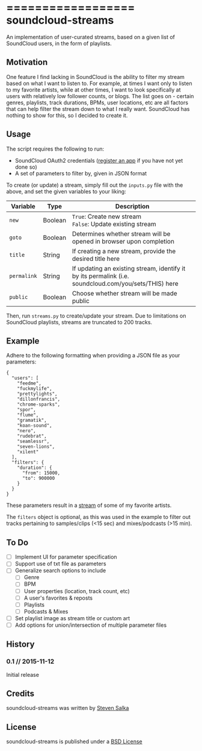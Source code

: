 ==================
soundcloud-streams
==================

An implementation of user-curated streams, based on a given list of SoundCloud users, in the form of playlists.

## Motivation

One feature I find lacking in SoundCloud is the ability to filter my stream based on what I want to listen to. For example, at times I want only to listen to my favorite artists, while at other times, I want to look specifically at users with relatively low follower counts, or blogs. The list goes on - certain genres, playlists, track durations, BPMs, user locations, etc are all factors that can help filter the stream down to what I really want. SoundCloud has nothing to show for this, so I decided to create it.

## Usage

The script requires the following to run:

* SoundCloud OAuth2 credentials ([register an app](http://soundcloud.com/you/apps/) if you have not yet done so)
* A set of parameters to filter by, given in JSON format

To create (or update) a stream, simply fill out the `inputs.py` file with the above, and set the given variables to your liking:

| Variable | Type | Description |
| --- | --- | --- |
| `new` | Boolean | `True`: Create new stream<br />`False`: Update existing stream |
| `goto` | Boolean | Determines whether stream will be opened in browser upon completion |
| `title` | String | If creating a new stream, provide the desired title here |
| `permalink` | String | If updating an existing stream, identify it by its permalink (i.e. soundcloud.com/you/sets/THIS) here |
| `public` | Boolean | Choose whether stream will be made public |

Then, run `streams.py` to create/update your stream. Due to limitations on SoundCloud playlists, streams are truncated to 200 tracks.

## Example

Adhere to the following formatting when providing a JSON file as your parameters:

```
{
  "users": [
    "feedme",
    "fuckmylife",
    "prettylights",
    "dillonfrancis",
    "chrome-sparks",
    "spor",
    "flume",
    "gramatik",
    "koan-sound",
    "nero",
    "rudebrat",
    "seamlessr",
    "seven-lions",
    "xilent"
  ],
  "filters": {
    "duration": {
      "from": 15000,
      "to": 900000
    }
  }
}
```

These parameters result in a [stream](https://www.soundcloud.com/srsbusiness/sets/favorite-artists) of some of my favorite artists.

The `filters` object is optional, as this was used in the example to filter out tracks pertaining to samples/clips (<15 sec) and mixes/podcasts (>15 min).

## To Do

- [ ] Implement UI for parameter specification
- [ ] Support use of txt file as parameters
- [ ] Generalize search options to include
  - [ ] Genre
  - [ ] BPM
  - [ ] User properties (location, track count, etc)
  - [ ] A user's favorites & reposts
  - [ ] Playlists
  - [ ] Podcasts & Mixes
- [ ] Set playlist image as stream title or custom art
- [ ] Add options for union/intersection of multiple parameter files

## History

### 0.1 // 2015-11-12
Initial release

## Credits

soundcloud-streams was written by [Steven Salka](https://www.linkedin.com/in/ssalka)

## License

soundcloud-streams is published under a [BSD License](https://github.com/ssalka/soundcloud-streams/blob/master/LICENSE)